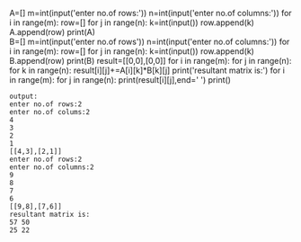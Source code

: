 A=[]
m=int(input('enter no.of rows:'))
n=int(input('enter no.of columns:'))
for i in range(m):
    row=[]
    for j in range(n):
        k=int(input())
        row.append(k)
    A.append(row) 
print(A)    
B=[]
m=int(input('enter no.of rows'))
n=int(input('enter no.of columns:'))
for i in range(m):
    row=[]
    for j in range(n):
        k=int(input())
        row.append(k)
    B.append(row)
print(B)
result=[[0,0],[0,0]]
for i in range(m):
    for j in range(n):
        for k in range(n):
            result[i][j]+=A[i][k]*B[k][j]
print('resultant matrix is:')
for i in range(m):
    for j in range(n):
        print(result[i][j],end=' ')
    print()
    
    output:
    enter no.of rows:2
    enter no.of colums:2
    4
    3
    2
    1
    [[4,3],[2,1]]
    enter no.of rows:2
    enter no.of columns:2
    9
    8
    7
    6
    [[9,8],[7,6]]
    resultant matrix is:
    57 50
    25 22
